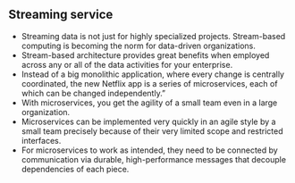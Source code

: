 ## Streaming service
- Streaming data is not just for highly specialized projects. Stream-based computing is becoming the norm for data-driven organizations.
- Stream-based architecture provides great benefits when employed across any or all of the data activities for your enterprise.
- Instead of a big monolithic application, where every change is centrally coordinated, the new Netflix app is a series of microservices,
each of which can be changed independently.”
- With microservices, you get the agility of a small team even in a large organization.
- Microservices can be implemented very quickly in an agile style by a small team precisely because of their very limited scope and restricted interfaces.
- For microservices to work as intended, they need to be connected by communication via durable, high-performance messages that decouple dependencies of each piece.
